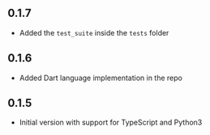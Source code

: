 ## 0.1.7

- Added the `test_suite` inside the `tests` folder
## 0.1.6

- Added Dart language implementation in the repo
## 0.1.5

- Initial version with support for TypeScript and Python3
